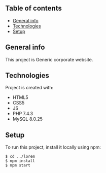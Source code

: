## Table of contents
* [General info](#general-info)
* [Technologies](#technologies)
* [Setup](#setup)

## General info
This project is Generic corporate website.
	
## Technologies
Project is created with:
* HTML5
* CSS5
* JS
* PHP 7.4.3
* MySQL 8.0.25
	
## Setup
To run this project, install it locally using npm:

```
$ cd ../lorem
$ npm install
$ npm start
```